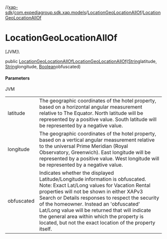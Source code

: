 //[xap-sdk](../../../index.md)/[com.expediagroup.sdk.xap.models](../index.md)/[LocationGeoLocationAllOf](index.md)/[LocationGeoLocationAllOf](-location-geo-location-all-of.md)

# LocationGeoLocationAllOf

[JVM]\

public [LocationGeoLocationAllOf](index.md)[LocationGeoLocationAllOf](-location-geo-location-all-of.md)([String](https://docs.oracle.com/javase/8/docs/api/java/lang/String.html)latitude, [String](https://docs.oracle.com/javase/8/docs/api/java/lang/String.html)longitude, [Boolean](https://docs.oracle.com/javase/8/docs/api/java/lang/Boolean.html)obfuscated)

#### Parameters

JVM

| | |
|---|---|
| latitude | The geographic coordinates of the hotel property, based on a horizontal angular measurement relative to The Equator.  North latitude will be represented by a positive value.  South latitude will be represented by a negative value. |
| longitude | The geographic coordinates of the hotel property, based on a vertical angular measurement relative to the universal Prime Meridian (Royal Observatory, Greenwich).  East longitude will be represented by a positive value.  West longitude will be represented by a negative value. |
| obfuscated | Indicates whether the displayed Latitude/Longitude information is obfuscated.  Note: Exact Lat/Long values for Vacation Rental properties will not be shown in either XAPv3 Search or Details responses to respect the security of the homeowner. Instead an 'obfuscated' Lat/Long value will be returned that will indicate the general area within which the property is located, but not the exact location of the property itself. |

